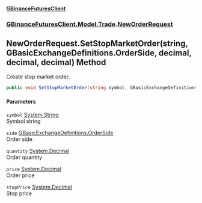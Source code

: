 #### [GBinanceFuturesClient](./index.md 'index')
### [GBinanceFuturesClient.Model.Trade](./GBinanceFuturesClient-Model-Trade.md 'GBinanceFuturesClient.Model.Trade').[NewOrderRequest](./GBinanceFuturesClient-Model-Trade-NewOrderRequest.md 'GBinanceFuturesClient.Model.Trade.NewOrderRequest')
## NewOrderRequest.SetStopMarketOrder(string, GBasicExchangeDefinitions.OrderSide, decimal, decimal, decimal) Method
Create stop market order.  
```csharp
public void SetStopMarketOrder(string symbol, GBasicExchangeDefinitions.OrderSide side, decimal quantity, decimal price, decimal stopPrice);
```
#### Parameters
<a name='GBinanceFuturesClient-Model-Trade-NewOrderRequest-SetStopMarketOrder(string_GBasicExchangeDefinitions-OrderSide_decimal_decimal_decimal)-symbol'></a>
`symbol` [System.String](https://docs.microsoft.com/en-us/dotnet/api/System.String 'System.String')  
Symbol string  
  
<a name='GBinanceFuturesClient-Model-Trade-NewOrderRequest-SetStopMarketOrder(string_GBasicExchangeDefinitions-OrderSide_decimal_decimal_decimal)-side'></a>
`side` [GBasicExchangeDefinitions.OrderSide](https://docs.microsoft.com/en-us/dotnet/api/GBasicExchangeDefinitions.OrderSide 'GBasicExchangeDefinitions.OrderSide')  
Order side  
  
<a name='GBinanceFuturesClient-Model-Trade-NewOrderRequest-SetStopMarketOrder(string_GBasicExchangeDefinitions-OrderSide_decimal_decimal_decimal)-quantity'></a>
`quantity` [System.Decimal](https://docs.microsoft.com/en-us/dotnet/api/System.Decimal 'System.Decimal')  
Order quantity  
  
<a name='GBinanceFuturesClient-Model-Trade-NewOrderRequest-SetStopMarketOrder(string_GBasicExchangeDefinitions-OrderSide_decimal_decimal_decimal)-price'></a>
`price` [System.Decimal](https://docs.microsoft.com/en-us/dotnet/api/System.Decimal 'System.Decimal')  
Order price  
  
<a name='GBinanceFuturesClient-Model-Trade-NewOrderRequest-SetStopMarketOrder(string_GBasicExchangeDefinitions-OrderSide_decimal_decimal_decimal)-stopPrice'></a>
`stopPrice` [System.Decimal](https://docs.microsoft.com/en-us/dotnet/api/System.Decimal 'System.Decimal')  
Stop price  
  
